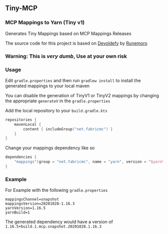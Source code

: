 Tiny-MCP
---
### MCP Mappings to Yarn (Tiny v1)

Generates Tiny Mappings based on MCP Mappings Releases

The source code for this project is based on [Devoldefy](https://github.com/Runemoro/Devoldefy) by [Runemoro](https://github.com/Runemoro/)

### **Warning: This is *very dumb*, Use at your own risk**

### Usage

Edit `gradle.properties` and then run `gradlew install` to install the generated mappings to your local maven

You can disable the generation of TinyV1 or TinyV2 mappings by changing the appropriate `generateV` in the `gradle.properties` 

Add the local repository to your `build.gradle.kts`
```kotlin
repositories {
    mavenLocal {
        content { includeGroup("net.fabricmc") }
    }
}
```

Change your mappings dependency like so
```kotlin
dependencies {
    "mappings"(group = "net.fabricmc", name = "yarn", version = "$yarnVersion+build.$yarnBuild.mcp.$mappingsChannel.${mappingsVersion.replace("-", ".")}")
}
```

### Example

For Example with the following `gradle.properties`
```properties
mappingsChannel=snapshot
mappingsVersion=20201028-1.16.3
yarnVersion=1.16.5
yarnBuild=1
```

The generated dependency would have a version of `1.16.5+build.1.mcp.snapshot.20201028.1.16.3`